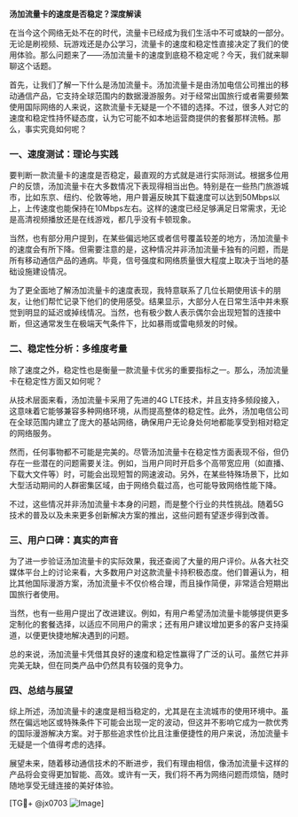 **汤加流量卡的速度是否稳定？深度解读**

在当今这个网络无处不在的时代，流量卡已经成为我们生活中不可或缺的一部分。无论是刷视频、玩游戏还是办公学习，流量卡的速度和稳定性直接决定了我们的使用体验。那么问题来了——汤加流量卡的速度到底稳不稳定呢？今天，我们就来聊聊这个话题。

首先，让我们了解一下什么是汤加流量卡。汤加流量卡是由汤加电信公司推出的移动通信产品，它支持全球范围内的数据漫游服务。对于经常出国旅行或者需要频繁使用国际网络的人来说，这款流量卡无疑是一个不错的选择。不过，很多人对它的速度和稳定性持怀疑态度，认为它可能不如本地运营商提供的套餐那样流畅。那么，事实究竟如何呢？

### **一、速度测试：理论与实践**

要判断一款流量卡的速度是否稳定，最直观的方式就是进行实际测试。根据多位用户的反馈，汤加流量卡在大多数情况下表现得相当出色。特别是在一些热门旅游城市，比如东京、纽约、伦敦等地，用户普遍反映其下载速度可以达到50Mbps以上，上传速度也能保持在10Mbps左右。这样的速度已经足够满足日常需求，无论是高清视频播放还是在线游戏，都几乎没有卡顿现象。

当然，也有部分用户提到，在某些偏远地区或者信号覆盖较差的地方，汤加流量卡的速度会有所下降。但需要注意的是，这种情况并非汤加流量卡独有的问题，而是所有移动通信产品的通病。毕竟，信号强度和网络质量很大程度上取决于当地的基础设施建设情况。

为了更全面地了解汤加流量卡的速度表现，我特意联系了几位长期使用该卡的朋友，让他们帮忙记录下他们的使用感受。结果显示，大部分人在日常生活中并未察觉到明显的延迟或掉线情况。当然，也有极少数人表示偶尔会出现短暂的连接中断，但这通常发生在极端天气条件下，比如暴雨或雷电频发的时候。

### **二、稳定性分析：多维度考量**

除了速度之外，稳定性也是衡量一款流量卡优劣的重要指标之一。那么，汤加流量卡在稳定性方面又如何呢？

从技术层面来看，汤加流量卡采用了先进的4G LTE技术，并且支持多频段接入，这意味着它能够兼容多种网络环境，从而提高整体的稳定性。此外，汤加电信公司在全球范围内建立了庞大的基站网络，确保用户无论身处何地都能享受到相对稳定的网络服务。

然而，任何事物都不可能是完美的。尽管汤加流量卡在稳定性方面表现不俗，但仍存在一些潜在的问题需要关注。例如，当用户同时开启多个高带宽应用（如直播、下载大文件等）时，可能会出现短暂的网速波动。另外，在某些特殊场景下，比如大型活动期间的人群密集区域，由于网络负载过高，也可能导致网络性能下降。

不过，这些情况并非汤加流量卡本身的问题，而是整个行业的共性挑战。随着5G技术的普及以及未来更多创新解决方案的推出，这些问题有望逐步得到改善。

### **三、用户口碑：真实的声音**

为了进一步验证汤加流量卡的实际效果，我还查阅了大量的用户评价。从各大社交媒体平台上的讨论来看，大多数用户对这款流量卡持积极态度。他们普遍认为，相比其他国际漫游方案，汤加流量卡不仅价格合理，而且操作简便，非常适合短期出国旅行者使用。

当然，也有一些用户提出了改进建议。例如，有用户希望汤加流量卡能够提供更多定制化的套餐选择，以适应不同用户的需求；还有用户建议增加更多的客户支持渠道，以便更快捷地解决遇到的问题。

总的来说，汤加流量卡凭借其良好的速度和稳定性赢得了广泛的认可。虽然它并非完美无缺，但在同类产品中仍然具有较强的竞争力。

### **四、总结与展望**

综上所述，汤加流量卡的速度是相当稳定的，尤其是在主流城市的使用环境中。虽然在偏远地区或特殊条件下可能会出现一定的波动，但这并不影响它成为一款优秀的国际漫游解决方案。对于那些追求性价比且注重便捷性的用户来说，汤加流量卡无疑是一个值得考虑的选择。

展望未来，随着移动通信技术的不断进步，我们有理由相信，像汤加流量卡这样的产品将会变得更加智能、高效。或许有一天，我们将不再为网络问题而烦恼，随时随地享受无缝连接的美好体验。

[TG💪+ @jx0703 ![Image](https://github.com/user-attachments/assets/dbca1d08-cadb-493c-b0ec-ad6f7a83f270)]
